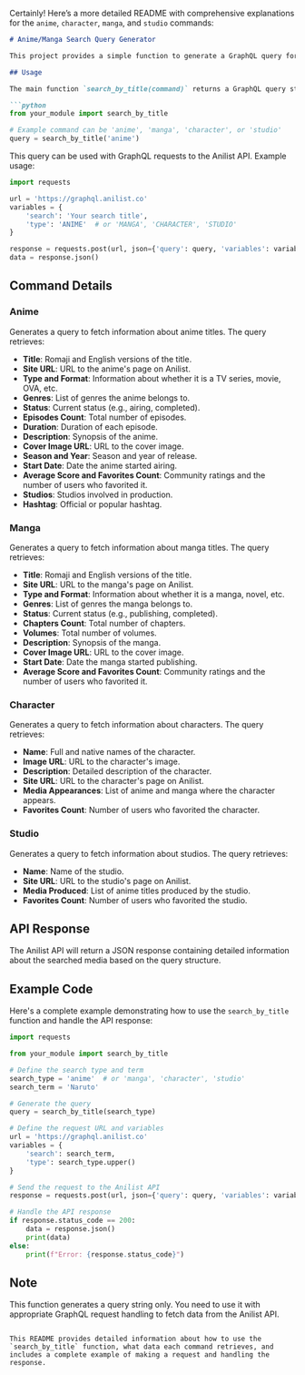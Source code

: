 Certainly! Here’s a more detailed README with comprehensive explanations for the `anime`, `character`, `manga`, and `studio` commands:

```markdown
# Anime/Manga Search Query Generator

This project provides a simple function to generate a GraphQL query for searching anime, manga, characters, or studios using the Anilist API.

## Usage

The main function `search_by_title(command)` returns a GraphQL query string based on the provided command. Here's how to use it:

```python
from your_module import search_by_title

# Example command can be 'anime', 'manga', 'character', or 'studio'
query = search_by_title('anime')
```

This query can be used with GraphQL requests to the Anilist API. Example usage:

```python
import requests

url = 'https://graphql.anilist.co'
variables = {
    'search': 'Your search title',
    'type': 'ANIME'  # or 'MANGA', 'CHARACTER', 'STUDIO'
}

response = requests.post(url, json={'query': query, 'variables': variables})
data = response.json()
```

## Command Details

### Anime

Generates a query to fetch information about anime titles. The query retrieves:

- **Title**: Romaji and English versions of the title.
- **Site URL**: URL to the anime's page on Anilist.
- **Type and Format**: Information about whether it is a TV series, movie, OVA, etc.
- **Genres**: List of genres the anime belongs to.
- **Status**: Current status (e.g., airing, completed).
- **Episodes Count**: Total number of episodes.
- **Duration**: Duration of each episode.
- **Description**: Synopsis of the anime.
- **Cover Image URL**: URL to the cover image.
- **Season and Year**: Season and year of release.
- **Start Date**: Date the anime started airing.
- **Average Score and Favorites Count**: Community ratings and the number of users who favorited it.
- **Studios**: Studios involved in production.
- **Hashtag**: Official or popular hashtag.

### Manga

Generates a query to fetch information about manga titles. The query retrieves:

- **Title**: Romaji and English versions of the title.
- **Site URL**: URL to the manga's page on Anilist.
- **Type and Format**: Information about whether it is a manga, novel, etc.
- **Genres**: List of genres the manga belongs to.
- **Status**: Current status (e.g., publishing, completed).
- **Chapters Count**: Total number of chapters.
- **Volumes**: Total number of volumes.
- **Description**: Synopsis of the manga.
- **Cover Image URL**: URL to the cover image.
- **Start Date**: Date the manga started publishing.
- **Average Score and Favorites Count**: Community ratings and the number of users who favorited it.

### Character

Generates a query to fetch information about characters. The query retrieves:

- **Name**: Full and native names of the character.
- **Image URL**: URL to the character's image.
- **Description**: Detailed description of the character.
- **Site URL**: URL to the character's page on Anilist.
- **Media Appearances**: List of anime and manga where the character appears.
- **Favorites Count**: Number of users who favorited the character.

### Studio

Generates a query to fetch information about studios. The query retrieves:

- **Name**: Name of the studio.
- **Site URL**: URL to the studio's page on Anilist.
- **Media Produced**: List of anime titles produced by the studio.
- **Favorites Count**: Number of users who favorited the studio.

## API Response

The Anilist API will return a JSON response containing detailed information about the searched media based on the query structure.

## Example Code

Here's a complete example demonstrating how to use the `search_by_title` function and handle the API response:

```python
import requests

from your_module import search_by_title

# Define the search type and term
search_type = 'anime'  # or 'manga', 'character', 'studio'
search_term = 'Naruto'

# Generate the query
query = search_by_title(search_type)

# Define the request URL and variables
url = 'https://graphql.anilist.co'
variables = {
    'search': search_term,
    'type': search_type.upper()
}

# Send the request to the Anilist API
response = requests.post(url, json={'query': query, 'variables': variables})

# Handle the API response
if response.status_code == 200:
    data = response.json()
    print(data)
else:
    print(f"Error: {response.status_code}")

```

## Note

This function generates a query string only. You need to use it with appropriate GraphQL request handling to fetch data from the Anilist API.
```

This README provides detailed information about how to use the `search_by_title` function, what data each command retrieves, and includes a complete example of making a request and handling the response.
